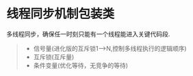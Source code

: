 
线程同步机制包装类
===============
多线程同步，确保任一时刻只能有一个线程能进入关键代码段.
> * 信号量(进化版的互斥锁1-->N,控制多线程执行的逻辑顺序)
> * 互斥锁(互斥量)
> * 条件变量(优化等待，无竞争的等待)




